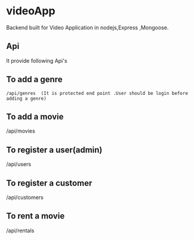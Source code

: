 # videoApp

Backend built for Video Application in nodejs,Express ,Mongoose.

## Api
It provide following Api's
## To add a genre 
    /api/genres  (It is protected end point .User should be login before adding a genre)
 
## To add a movie     
  /api/movies
  
## To register a user(admin)
  /api/users
  
## To register a customer
  /api/customers
  
## To rent a movie
  /api/rentals
